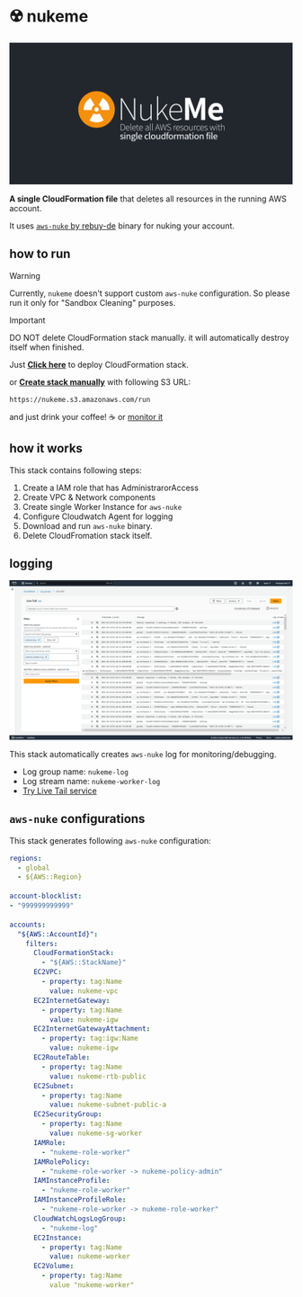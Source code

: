 # ☢️ nukeme

![](docs/banner.png)

**A single CloudFormation file** that deletes all resources in the running AWS account.

It uses [`aws-nuke` by rebuy-de](https://github.com/rebuy-de/aws-nuke) binary for nuking your account.

## how to run
> [!WARNING]
> Currently, `nukeme` doesn't support custom `aws-nuke` configuration. So  please run it only for "Sandbox Cleaning" purposes.

> [!IMPORTANT]
> DO NOT delete CloudFormation stack manually. it will automatically destroy itself when finished.

Just [**Click here**](https://console.aws.amazon.com/cloudformation/home#/stacks/create/review?templateURL=https://nukeme.s3.amazonaws.com/run&stackName=NukeMe)
to deploy CloudFormation stack.

or [**Create stack manually**](https://console.aws.amazon.com/cloudformation/home#/stacks/create) with following S3 URL:
```
https://nukeme.s3.amazonaws.com/run
```

and just drink your coffee! :coffee: or [monitor it](#logging)

## how it works
This stack contains following steps:
1. Create a IAM role that has AdministrarorAccess
2. Create VPC & Network components
3. Create single Worker Instance for `aws-nuke`
4. Configure Cloudwatch Agent for logging
5. Download and run `aws-nuke` binary.
6. Delete CloudFromation stack itself.

## logging
![](docs/logging.png)

This stack automatically creates `aws-nuke` log for monitoring/debugging.

* Log group name: `nukeme-log`
* Log stream name: `nukeme-worker-log`
* [Try Live Tail service](https://console.aws.amazon.com/cloudwatch/home#logsV2:live-tail)


## `aws-nuke` configurations
This stack generates following `aws-nuke` configuration:
```yml
regions:
  - global
  - ${AWS::Region}

account-blocklist:
- "999999999999"

accounts:
  "${AWS::AccountId}":
    filters:
      CloudFormationStack:
        - "${AWS::StackName}"
      EC2VPC:
        - property: tag:Name
          value: nukeme-vpc
      EC2InternetGateway:
        - property: tag:Name
          value: nukeme-igw
      EC2InternetGatewayAttachment:
        - property: tag:igw:Name
          value: nukeme-igw
      EC2RouteTable:
        - property: tag:Name
          value: nukeme-rtb-public
      EC2Subnet:
        - property: tag:Name
          value: nukeme-subnet-public-a
      EC2SecurityGroup:
        - property: tag:Name
          value: nukeme-sg-worker
      IAMRole:
        - "nukeme-role-worker"
      IAMRolePolicy:
        - "nukeme-role-worker -> nukeme-policy-admin"
      IAMInstanceProfile:
        - "nukeme-role-worker"
      IAMInstanceProfileRole:
        - "nukeme-role-worker -> nukeme-role-worker"
      CloudWatchLogsLogGroup:
        - "nukeme-log"
      EC2Instance:
        - property: tag:Name
          value: nukeme-worker
      EC2Volume:
        - property: tag:Name
          value "nukeme-worker"
```
